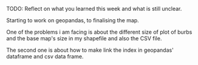 TODO: Reflect on what you learned this week and what is still unclear.

Starting to work on geopandas, to finalising the map.

One of the problems i am facing is about the different size of plot of burbs and the base map's size in my shapefile and also the CSV file.

The second one is about how to make link the index in geopandas' dataframe and csv data frame.
